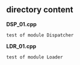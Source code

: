 ## directory content

**DSP_01.cpp**
```
test of module Dispatcher
```

**LDR_01.cpp**
```
test of module Loader
```
